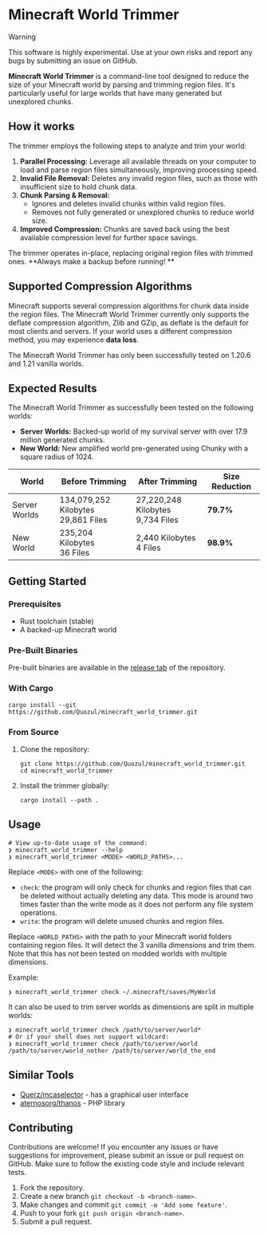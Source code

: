 # Minecraft World Trimmer

> [!WARNING]
> This software is highly experimental. Use at your own risks and report any bugs by submitting an issue on GitHub.

**Minecraft World Trimmer** is a command-line tool designed to reduce the size of your Minecraft world by parsing and
trimming region files. It's particularly useful for large worlds that have many generated but unexplored chunks.

## How it works

The trimmer employs the following steps to analyze and trim your world:

1. **Parallel Processing:** Leverage all available threads on your computer to load and parse region files
   simultaneously, improving processing speed.
2. **Invalid File Removal:** Deletes any invalid region files, such as those with insufficient size to hold chunk data.
3. **Chunk Parsing & Removal:**
    * Ignores and deletes invalid chunks within valid region files.
    * Removes not fully generated or unexplored chunks to reduce world size.
4. **Improved Compression:** Chunks are saved back using the best available compression level for further space
   savings.

The trimmer operates in-place, replacing original region files with trimmed ones. **Always make a backup before running!
**

## Supported Compression Algorithms

Minecraft supports several compression algorithms for chunk data inside the region files. The Minecraft World Trimmer
currently only supports the deflate compression algorithm, Zlib and GZip, as deflate is the default for most clients and
servers. If your world uses a different compression method, you may experience **data loss**.

The Minecraft World Trimmer has only been successfully tested on 1.20.6 and 1.21 vanilla worlds.

## Expected Results

The Minecraft World Trimmer as successfully been tested on the following worlds:

- **Server Worlds:** Backed-up world of my survival server with over 17.9 million generated chunks.
- **New World:** New amplified world pre-generated using Chunky with a square radius of 1024.

| World         | Before Trimming                          | After Trimming                         | Size Reduction |
|---------------|------------------------------------------|----------------------------------------|----------------|
| Server Worlds | 134,079,252 Kilobytes <br/> 29,861 Files | 27,220,248 Kilobytes <br/> 9,734 Files | **79.7%**      |
| New World     | 235,204 Kilobytes <br/> 36 Files         | 2,440 Kilobytes <br/> 4 Files          | **98.9%**      |

## Getting Started

### Prerequisites

- Rust toolchain (stable)
- A backed-up Minecraft world

### Pre-Built Binaries

Pre-built binaries are available in the [release tab](https://github.com/Quozul/minecraft_world_optimizer/releases) of
the repository.

### With Cargo

```shell
cargo install --git https://github.com/Quozul/minecraft_world_trimmer.git
```

### From Source

1. Clone the repository:
   ```shell
   git clone https://github.com/Quozul/minecraft_world_trimmer.git
   cd minecraft_world_trimmer
   ```
2. Install the trimmer globally:
   ```shell
   cargo install --path .
   ```

## Usage

```shell
# View up-to-date usage of the command:
❯ minecraft_world_trimmer --help
❯ minecraft_world_trimmer <MODE> <WORLD_PATHS>...
```

Replace `<MODE>` with one of the following:

- `check`: the program will only check for chunks and region files that can be deleted without actually deleting any
  data. This mode is around two times faster than the write mode as it does not perform any file system operations.
- `write`: the program will delete unused chunks and region files.

Replace `<WORLD_PATHS>` with the path to your Minecraft world folders containing region files.
It will detect the 3 vanilla dimensions and trim them. Note that this has not been tested on modded worlds with
multiple dimensions.

Example:

```shell
❯ minecraft_world_trimmer check ~/.minecraft/saves/MyWorld
```

It can also be used to trim server worlds as dimensions are split in multiple worlds:

```shell
❯ minecraft_world_trimmer check /path/to/server/world*
# Or if your shell does not support wildcard:
❯ minecraft_world_trimmer check /path/to/server/world /path/to/server/world_nether /path/to/server/world_the_end
```

## Similar Tools

- [Querz/mcaselector](https://github.com/Querz/mcaselector) - has a graphical user interface
- [aternosorg/thanos](https://github.com/aternosorg/thanos) - PHP library

## Contributing

Contributions are welcome! If you encounter any issues or have suggestions for improvement, please submit an issue or
pull request on GitHub. Make sure to follow the existing code style and include relevant tests.

1. Fork the repository.
2. Create a new branch `git checkout -b <branch-name>`.
3. Make changes and commit `git commit -m 'Add some feature'`.
4. Push to your fork `git push origin <branch-name>`.
5. Submit a pull request.
